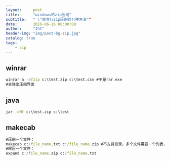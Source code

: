 ```yaml
---
layout:     post
title:      "windows的zip压缩"
subtitle:   " \"命令行zip压缩的几种方法""
date:       2016-06-16 00:00:00
author:     "Jht"
header-img: "img/post-bg-zip.jpg"
catalog: true
tags:
    - zip
---
```


##  winrar

```bat
winrar a -afzip c:\test.zip c:\test.csv #不是rar.exe
#会弹出压缩界面
```

## java

```bat
jar -cMf c:\test.zip c:\test
```

## makecab

```bat 
#压缩一个文件： 
makecab c:/file_name.txt c:/file_name.zip #不支持目录，多个文件需要一个列表，很麻烦
#解压一个文件： 
expand c:/file_name.zip c:/file_name.txt
```
